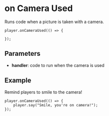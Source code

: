 # on Camera Used

Runs code when a picture is taken with a camera.

```sig
player.onCameraUsed(() => {

});
```

## Parameters

* **handler**: code to run when the camera is used

## Example

Remind players to smile to the camera!

```blocks
player.onCameraUsed(() => {
    player.say("Smile, you're on camera!");
});
```